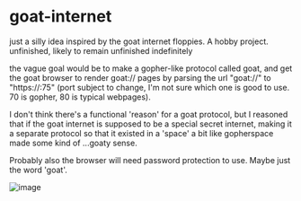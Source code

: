 # goat-internet
just a silly idea inspired by the goat internet floppies. A hobby project. 
unfinished, likely to remain unfinished indefinitely

the vague goal would be to make a gopher-like protocol called goat, and get the goat browser to render goat:// pages by parsing the url "goat://<someaddress>" to "https://<someaddress>:75" (port subject to change, I'm not sure which one is good to use. 70 is gopher, 80 is typical webpages). 

I don't think there's a functional 'reason' for a goat protocol, but I reasoned that if the goat internet is supposed to be a special secret internet, making it a separate protocol so that it existed in a 'space' a bit like gopherspace made some kind of ...goaty sense. 

Probably also the browser will need password protection to use. Maybe just the word 'goat'.

![image](https://github.com/cyberpunk-witch/goat-internet/assets/120281700/a926253c-70ba-4488-a6db-01b0a849c2e8)
